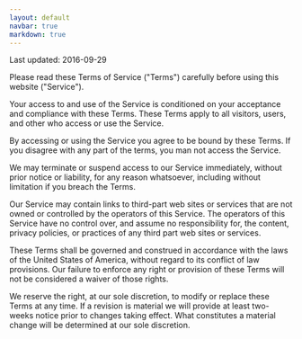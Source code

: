 ```yaml
---
layout: default
navbar: true
markdown: true
---
```


  Last updated: 2016-09-29
  
  Please read these Terms of Service ("Terms") carefully before using this website ("Service").
  
  Your access to and use of the Service is conditioned on your acceptance and compliance with
  these Terms. These Terms apply to all visitors, users, and other who access or use the Service.
  
  By accessing or using the Service you agree to be bound by these Terms. If you disagree with
  any part of the terms, you man not access the Service.
  
  We may terminate or suspend access to our Service immediately, without prior notice or liability,
  for any reason whatsoever, including without limitation if you breach the Terms.
  
  Our Service may contain links to third-part web sites or services that are not owned or controlled
  by the operators of this Service. The operators of this Service have no control over, and assume
  no responsibility for, the content, privacy policies, or practices of any third part web sites or
  services.
  
  These Terms shall be governed and construed in accordance with the laws of the United States of
  America, without regard to its conflict of law provisions. Our failure to enforce any right or
  provision of these Terms will not be considered a waiver of those rights.
  
  We reserve the right, at our sole discretion, to modify or replace these Terms at any time. If a
  revision is material we will provide at least two-weeks notice prior to changes taking effect.
  What constitutes a material change will be determined at our sole discretion.
